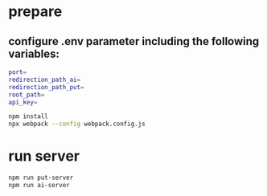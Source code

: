 # prepare 

## configure .env parameter including the following variables:
```bash
port=
redirection_path_ai=
redirection_path_put=
root_path=
api_key=
```

```bash
npm install
npx webpack --config webpack.config.js
```

# run server
```bash
npm run put-server
npm run ai-server
```
